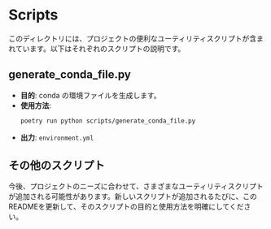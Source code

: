 # Scripts

このディレクトリには、プロジェクトの便利なユーティリティスクリプトが含まれています。以下はそれぞれのスクリプトの説明です。

## generate_conda_file.py

- **目的**: conda の環境ファイルを生成します。
- **使用方法**:
    ```bash
    poetry run python scripts/generate_conda_file.py
    ```
- **出力**: `environment.yml`

## その他のスクリプト

今後、プロジェクトのニーズに合わせて、さまざまなユーティリティスクリプトが追加される可能性があります。新しいスクリプトが追加されるたびに、このREADMEを更新して、そのスクリプトの目的と使用方法を明確にしてください。
